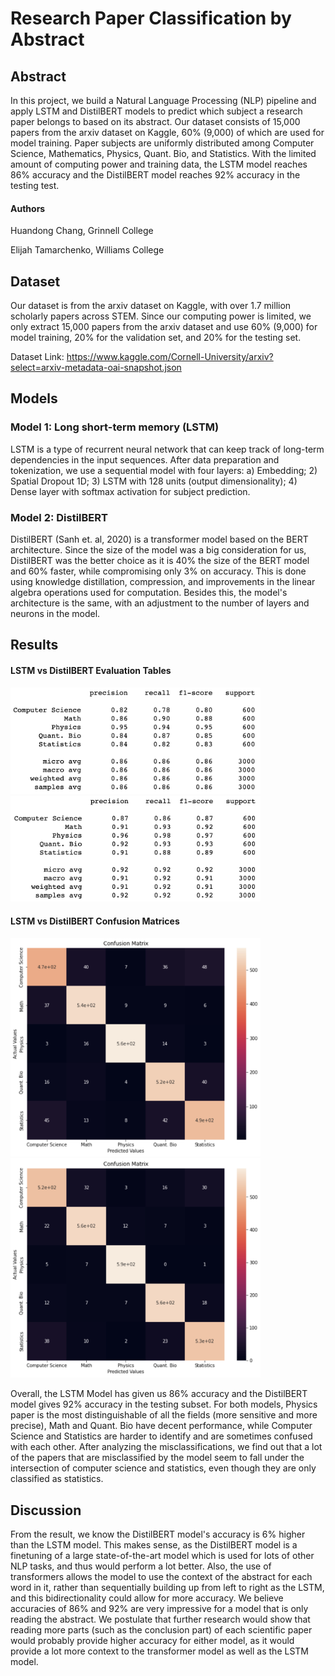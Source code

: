 # Research Paper Classification by Abstract

## Abstract
In this project, we build a Natural Language Processing (NLP) pipeline and apply LSTM and DistilBERT models to predict which subject a research paper belongs to based on its abstract. Our dataset consists of 15,000 papers from the arxiv dataset on Kaggle, 60\% (9,000) of which are used for model training. Paper subjects are uniformly distributed among Computer Science, Mathematics, Physics, Quant. Bio, and Statistics. With the limited amount of computing power and training data, the LSTM model reaches 86\% accuracy and the DistilBERT model reaches 92\% accuracy in the testing test. 

#### Authors
Huandong Chang, Grinnell College

Elijah Tamarchenko, Williams College



## Dataset
Our dataset is from the arxiv dataset on Kaggle, with over 1.7 million scholarly papers across STEM. Since our computing power is limited, we only extract 15,000 papers from the arxiv dataset and use 60\% (9,000) for model training, 20\% for the validation set, and 20\% for the testing set. 

Dataset Link: https://www.kaggle.com/Cornell-University/arxiv?select=arxiv-metadata-oai-snapshot.json


## Models

### Model 1: Long short-term memory (LSTM)
LSTM is a type of recurrent neural network that can keep track of long-term dependencies in the input sequences. After data preparation and tokenization, we use a sequential model with four layers: a) Embedding; 2) Spatial Dropout 1D; 3) LSTM with 128 units (output dimensionality); 4) Dense layer with softmax activation for subject prediction. 


### Model 2: DistilBERT
DistilBERT (Sanh et. al, 2020) is a transformer model based on the BERT architecture. Since the size of the model was a big consideration for us, DistilBERT was the better choice as it is 40\% the size of the BERT model and 60\% faster, while compromising only 3\% on accuracy. This is done using knowledge distillation, compression, and improvements in the linear algebra operations used for computation. Besides this, the model's architecture is the same, with an adjustment to the number of layers and neurons in the model. 


## Results


#### LSTM vs DistilBERT Evaluation Tables
<p float="left">
  <img src="READMEPics/LSTMTable.png" width="400" />
  <img src="READMEPics/BERTTable.png" width="400" /> 
</p>

#### LSTM vs DistilBERT Confusion Matrices
<p float="left">
  <img src="READMEPics/LSTMMatrix.png" width="400" />
  <img src="READMEPics/BERTMatrix.png" width="400" /> 
</p>



Overall, the LSTM Model has given us 86\% accuracy and the DistilBERT model gives 92\% accuracy in the testing subset. For both models, Physics paper is the most distinguishable of all the fields (more sensitive and more precise), Math and Quant. Bio have decent performance, while Computer Science and Statistics are harder to identify and are sometimes confused with each other. After analyzing the misclassifications, we find out that a lot of the papers that are misclassified by the model seem to fall under the intersection of computer science and statistics, even though they are only classified as statistics.


## Discussion
From the result, we know the DistilBERT model's accuracy is 6\% higher than the LSTM model. This makes sense, as the DistilBERT model is a finetuning of a large state-of-the-art model which is used for lots of other NLP tasks, and thus would perform a lot better. Also, the use of transformers allows the model to use the context of the abstract for each word in it, rather than sequentially building up from left to right as the LSTM, and this bidirectionality could allow for more accuracy. We believe accuracies of 86\% and 92\% are very impressive for a model that is only reading the abstract. We postulate that further research would show that reading more parts (such as the conclusion part) of each scientific paper would probably provide higher accuracy for either model, as it would provide a lot more context to the transformer model as well as the LSTM model.

